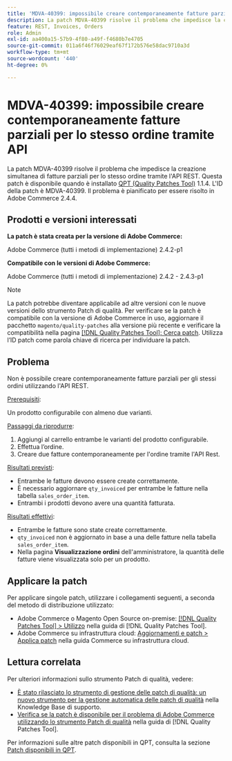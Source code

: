 ```yaml
---
title: 'MDVA-40399: impossibile creare contemporaneamente fatture parziali per lo stesso ordine tramite API'
description: La patch MDVA-40399 risolve il problema che impedisce la creazione simultanea di fatture parziali per lo stesso ordine tramite l'API REST. Questa patch è disponibile quando è installato [Quality Patches Tool (QPT)](https://experienceleague.adobe.com/it/docs/commerce-operations/tools/quality-patches-tool/quality-patches-tool-to-self-serve-quality-patches) 1.1.4. L'ID della patch è MDVA-40399. Il problema è pianificato per essere risolto in Adobe Commerce 2.4.4.
feature: REST, Invoices, Orders
role: Admin
exl-id: aa400a15-57b9-4f80-a49f-f4680b7e4705
source-git-commit: 011a6f46f76029eaf67f172b576e58dac9710a3d
workflow-type: tm+mt
source-wordcount: '440'
ht-degree: 0%

---
```


# MDVA-40399: impossibile creare contemporaneamente fatture parziali per lo stesso ordine tramite API

La patch MDVA-40399 risolve il problema che impedisce la creazione simultanea di fatture parziali per lo stesso ordine tramite l&#39;API REST. Questa patch è disponibile quando è installato [QPT (Quality Patches Tool)](https://experienceleague.adobe.com/it/docs/commerce-operations/tools/quality-patches-tool/quality-patches-tool-to-self-serve-quality-patches) 1.1.4. L&#39;ID della patch è MDVA-40399. Il problema è pianificato per essere risolto in Adobe Commerce 2.4.4.

## Prodotti e versioni interessati

**La patch è stata creata per la versione di Adobe Commerce:**

Adobe Commerce (tutti i metodi di implementazione) 2.4.2-p1

**Compatibile con le versioni di Adobe Commerce:**

Adobe Commerce (tutti i metodi di implementazione) 2.4.2 - 2.4.3-p1

>[!NOTE]
>
>La patch potrebbe diventare applicabile ad altre versioni con le nuove versioni dello strumento Patch di qualità. Per verificare se la patch è compatibile con la versione di Adobe Commerce in uso, aggiornare il pacchetto `magento/quality-patches` alla versione più recente e verificare la compatibilità nella pagina [[!DNL Quality Patches Tool]: Cerca patch](https://experienceleague.adobe.com/it/docs/commerce-operations/tools/quality-patches-tool/quality-patches-tool-to-self-serve-quality-patches). Utilizza l’ID patch come parola chiave di ricerca per individuare la patch.

## Problema

Non è possibile creare contemporaneamente fatture parziali per gli stessi ordini utilizzando l&#39;API REST.

<u>Prerequisiti</u>:

Un prodotto configurabile con almeno due varianti.

<u>Passaggi da riprodurre</u>:

1. Aggiungi al carrello entrambe le varianti del prodotto configurabile.
1. Effettua l’ordine.
1. Creare due fatture contemporaneamente per l&#39;ordine tramite l&#39;API Rest.

<u>Risultati previsti</u>:

* Entrambe le fatture devono essere create correttamente.
* È necessario aggiornare `qty_invoiced` per entrambe le fatture nella tabella `sales_order_item`.
* Entrambi i prodotti devono avere una quantità fatturata.

<u>Risultati effettivi</u>:

* Entrambe le fatture sono state create correttamente.
* `qty_invoiced` non è aggiornato in base a una delle fatture nella tabella `sales_order_item`.
* Nella pagina **Visualizzazione ordini** dell&#39;amministratore, la quantità delle fatture viene visualizzata solo per un prodotto.

## Applicare la patch

Per applicare singole patch, utilizzare i collegamenti seguenti, a seconda del metodo di distribuzione utilizzato:

* Adobe Commerce o Magento Open Source on-premise: [[!DNL Quality Patches Tool] > Utilizzo](/help/tools/quality-patches-tool/usage.md) nella guida di [!DNL Quality Patches Tool].
* Adobe Commerce su infrastruttura cloud: [Aggiornamenti e patch > Applica patch](https://experienceleague.adobe.com/docs/commerce-cloud-service/user-guide/develop/upgrade/apply-patches.html?lang=it) nella guida Commerce su infrastruttura cloud.

## Lettura correlata

Per ulteriori informazioni sullo strumento Patch di qualità, vedere:

* [È stato rilasciato lo strumento di gestione delle patch di qualità: un nuovo strumento per la gestione automatica delle patch di qualità](https://experienceleague.adobe.com/it/docs/commerce-operations/tools/quality-patches-tool/quality-patches-tool-to-self-serve-quality-patches) nella Knowledge Base di supporto.
* [Verifica se la patch è disponibile per il problema di Adobe Commerce utilizzando lo strumento Patch di qualità](/help/tools/quality-patches-tool/patches-available-in-qpt/check-patch-for-magento-issue-with-magento-quality-patches.md) nella guida di [!DNL Quality Patches Tool].

Per informazioni sulle altre patch disponibili in QPT, consulta la sezione [Patch disponibili in QPT](https://experienceleague.adobe.com/tools/commerce-quality-patches/index.html?lang=it).
